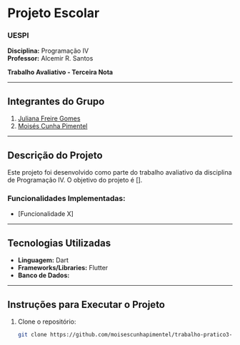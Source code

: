 # Projeto Escolar

### UESPI  
**Disciplina:** Programação IV  
**Professor:** Alcemir R. Santos

**Trabalho Avaliativo - Terceira Nota**  

---

## **Integrantes do Grupo**  
1. [Juliana Freire Gomes](https://github.com/Julianafrego/julianafrego)
2. [Moisés Cunha Pimentel](https://github.com/moisescunhapimentel)

---

## **Descrição do Projeto**  
Este projeto foi desenvolvido como parte do trabalho avaliativo da disciplina de Programação IV. O objetivo do projeto é [].  

### **Funcionalidades Implementadas:**  
- [Funcionalidade X]  

---

## **Tecnologias Utilizadas**  
- **Linguagem:** Dart  
- **Frameworks/Libraries:** Flutter
- **Banco de Dados:**   

---

## **Instruções para Executar o Projeto**  
1. Clone o repositório:  
   ```bash
   git clone https://github.com/moisescunhapimentel/trabalho-pratico3-prog4
